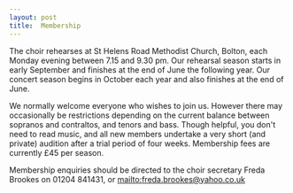 ```yaml
---
layout: post
title:  Membership
---
```

The choir rehearses at St Helens Road Methodist Church, Bolton, each Monday evening between 7.15 and 9.30 pm. Our rehearsal season starts in early September and finishes at the end of June the following year. Our concert season begins in October each year and also finishes at the end of June.

We normally welcome everyone who wishes to join us. However there may occasionally be restrictions depending on the current balance between sopranos and contraltos, and tenors and bass. Though helpful, you don't need to read music, and all new members undertake a very short (and private) audition after a trial period of four weeks.  Membership fees are currently £45 per season.

Membership enquiries should be directed to the choir secretary Freda Brookes on 01204 841431, or [mailto:freda.brookes@yahoo.co.uk](freda.brookes@yahoo.co.uk)

